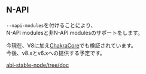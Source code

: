 ## N-API

`--napi-modules`を付けることにより、  
N-API modulesと非N-API modulesのサポートをします。  

今現在、V8に加え[ChakraCore](https://github.com/nodejs/abi-stable-node/tree/api-prototype-chakracore-8.x)でも検証されています。  
今後、v8.xとv6.xへの提供する予定です。

[abi-stable-node/tree/doc](https://github.com/nodejs/abi-stable-node/tree/doc)

